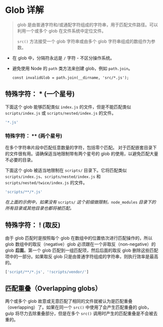 # Glob 详解

> glob 是由普通字符和/或通配字符组成的字符串，用于匹配文件路径。可以利用一个或多个 glob 在文件系统中定位文件。
>
> `src()` 方法接受一个 glob 字符串或由多个 glob 字符串组成的数组作为参数。

- 在 glob 中，分隔符永远是 `/` 字符 - 不区分操作系统。

- 避免使用 Node 的 `path` 类方法来创建 glob，例如 `path.join`。

  ```shell
  const invalidGlob = path.join(__dirname, 'src/*.js');
  ```

## 特殊字符： * (一个星号)

  下面这个 glob 能够匹配类似 `index.js` 的文件，但是不能匹配类似 `scripts/index.js` 或 `scripts/nested/index.js` 的文件。

  ```javascript
  '*.js'
  ```

### 特殊字符： ** (两个星号)

在多个字符串片段中匹配任意数量的字符，包括零个匹配。 对于匹配嵌套目录下的文件很有用。请确保适当地限制带有两个星号的 glob 的使用，以避免匹配大量不必要的目录。

下面这个 glob 被适当地限制在 `scripts/` 目录下。它将匹配类似 `scripts/index.js`、`scripts/nested/index.js` 和 `scripts/nested/twice/index.js` 的文件。

```javascript
'scripts/**/*.js'
```

*在上面的示例中，如果没有* `scripts/` *这个前缀做限制，*`node_modules` *目录下的所有目录或其他目录也都将被匹配。*

## 特殊字符： ! (取反)

由于 glob 匹配时是按照每个 glob 在数组中的位置依次进行匹配操作的，所以 glob 数组中的取反（negative）glob 必须跟在一个非取反（non-negative）的 glob **后面**。第一个 glob 匹配到一组匹配项，然后后面的取反 glob 删除这些匹配项中的一部分。如果取反 glob 只是由普通字符组成的字符串，则执行效率是最高的。

```javascript
['script/**/*.js', '!scripts/vendor/']
```

## 匹配重叠（Overlapping globs）

两个或多个 glob 故意或无意匹配了相同的文件就被认为是匹配重叠（overlapping）了。如果在同一个 `src()` 中使用了会产生匹配重叠的 glob，gulp 将尽力去除重叠部分，但是在多个 `src()` 调用时产生的匹配重叠是不会被去重的。
